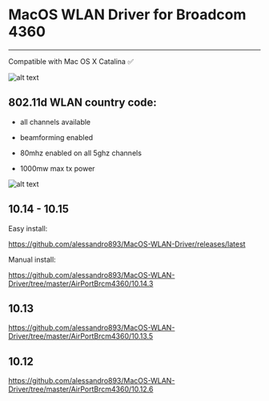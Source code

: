 # MacOS WLAN Driver for Broadcom 4360
--------------------
Compatible with Mac OS X Catalina ✅

![alt text](https://raw.githubusercontent.com/alessandro893/MacOS-WLAN-Driver/master/wlan_spd.jpg)

802.11d WLAN country code:
--------------------------

- all channels available

- beamforming enabled

- 80mhz enabled on all 5ghz channels

- 1000mw max tx power

![alt text](https://raw.githubusercontent.com/alessandro893/MacOS-WLAN-Driver/master/wlan_info.jpg)

10.14 - 10.15
--------------------------
Easy install:

https://github.com/alessandro893/MacOS-WLAN-Driver/releases/latest


Manual install:

https://github.com/alessandro893/MacOS-WLAN-Driver/tree/master/AirPortBrcm4360/10.14.3




10.13
--------------------------

https://github.com/alessandro893/MacOS-WLAN-Driver/tree/master/AirPortBrcm4360/10.13.5




10.12
--------------------------
https://github.com/alessandro893/MacOS-WLAN-Driver/tree/master/AirPortBrcm4360/10.12.6
